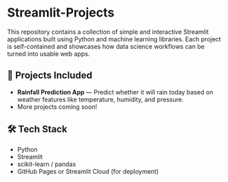 # Streamlit-Projects
This repository contains a collection of simple and interactive Streamlit applications built using Python and machine learning libraries. 
Each project is self-contained and showcases how data science workflows can be turned into usable web apps.

## 📁 Projects Included

- **Rainfall Prediction App** — Predict whether it will rain today based on weather features like temperature, humidity, and pressure.
- More projects coming soon!

## 🛠 Tech Stack
- Python
- Streamlit
- scikit-learn / pandas
- GitHub Pages or Streamlit Cloud (for deployment)
